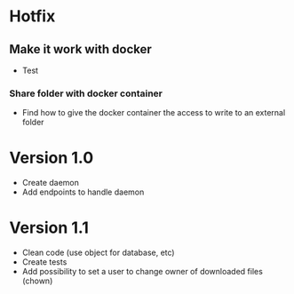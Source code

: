 # Hotfix
## Make it work with docker
- Test
### Share folder with docker container
- Find how to give the docker container the access to write to an external folder
# Version 1.0
- Create daemon 
- Add endpoints to handle daemon
# Version 1.1
- Clean code (use object for database, etc)
- Create tests
- Add possibility to set a user to change owner of downloaded files (chown)